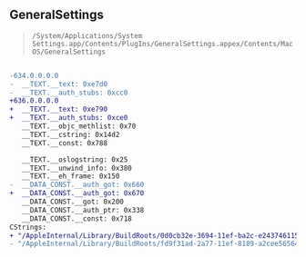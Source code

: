 ## GeneralSettings

> `/System/Applications/System Settings.app/Contents/PlugIns/GeneralSettings.appex/Contents/MacOS/GeneralSettings`

```diff

-634.0.0.0.0
-  __TEXT.__text: 0xe7d0
-  __TEXT.__auth_stubs: 0xcc0
+636.0.0.0.0
+  __TEXT.__text: 0xe790
+  __TEXT.__auth_stubs: 0xce0
   __TEXT.__objc_methlist: 0x70
   __TEXT.__cstring: 0x14d2
   __TEXT.__const: 0x788

   __TEXT.__oslogstring: 0x25
   __TEXT.__unwind_info: 0x380
   __TEXT.__eh_frame: 0x150
-  __DATA_CONST.__auth_got: 0x660
+  __DATA_CONST.__auth_got: 0x670
   __DATA_CONST.__got: 0x200
   __DATA_CONST.__auth_ptr: 0x338
   __DATA_CONST.__const: 0x718
CStrings:
+ "/AppleInternal/Library/BuildRoots/0d0cb32e-3694-11ef-ba2c-e2437461156c/Library/Caches/com.apple.xbs/Sources/SystemPrefsApp/GeneralSettings/GeneralSettings.swift"
- "/AppleInternal/Library/BuildRoots/fd9f31ad-2a77-11ef-8189-a2cee5656455/Library/Caches/com.apple.xbs/Sources/SystemPrefsApp/GeneralSettings/GeneralSettings.swift"

```
